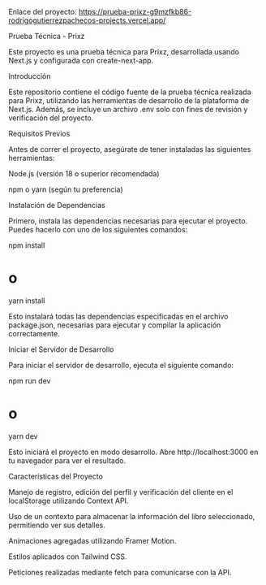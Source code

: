 Enlace del proyecto: https://prueba-prixz-g9mzfkb86-rodrigogutierrezpachecos-projects.vercel.app/

Prueba Técnica - Prixz

Este proyecto es una prueba técnica para Prixz, desarrollada usando Next.js y configurada con create-next-app.

Introducción

Este repositorio contiene el código fuente de la prueba técnica realizada para Prixz, utilizando las herramientas de desarrollo de la plataforma de Next.js. Además, se incluye un archivo .env solo con fines de revisión y verificación del proyecto.

Requisitos Previos

Antes de correr el proyecto, asegúrate de tener instaladas las siguientes herramientas:

Node.js (versión 18 o superior recomendada)

npm o yarn (según tu preferencia)

Instalación de Dependencias

Primero, instala las dependencias necesarias para ejecutar el proyecto. Puedes hacerlo con uno de los siguientes comandos:

npm install
# o
yarn install

Esto instalará todas las dependencias especificadas en el archivo package.json, necesarias para ejecutar y compilar la aplicación correctamente.

Iniciar el Servidor de Desarrollo

Para iniciar el servidor de desarrollo, ejecuta el siguiente comando:

npm run dev
# o
yarn dev

Esto iniciará el proyecto en modo desarrollo. Abre http://localhost:3000 en tu navegador para ver el resultado.

Características del Proyecto

Manejo de registro, edición del perfil y verificación del cliente en el localStorage utilizando Context API.

Uso de un contexto para almacenar la información del libro seleccionado, permitiendo ver sus detalles.

Animaciones agregadas utilizando Framer Motion.

Estilos aplicados con Tailwind CSS.

Peticiones realizadas mediante fetch para comunicarse con la API.

